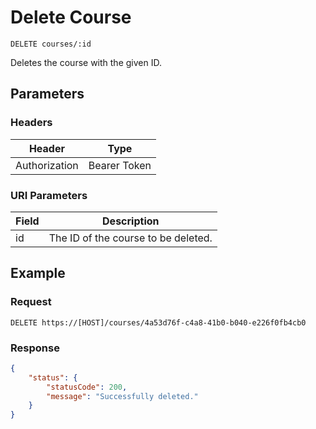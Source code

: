 # Delete Course

    DELETE courses/:id
    
Deletes the course with the given ID.

## Parameters

### Headers
Header | Type
--- | ---
Authorization | Bearer Token

### URI Parameters
Field | Description
--- | ---
id | The ID of the course to be deleted.

## Example
### Request

    DELETE https://[HOST]/courses/4a53d76f-c4a8-41b0-b040-e226f0fb4cb0

### Response
``` json
{
    "status": {
        "statusCode": 200,
        "message": "Successfully deleted."
    }
}
```
